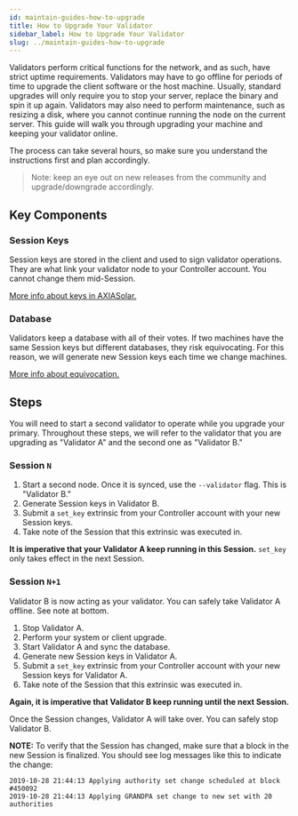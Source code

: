 ```yaml
---
id: maintain-guides-how-to-upgrade
title: How to Upgrade Your Validator
sidebar_label: How to Upgrade Your Validator
slug: ../maintain-guides-how-to-upgrade
---
```


Validators perform critical functions for the network, and as such, have strict uptime requirements.
Validators may have to go offline for periods of time to upgrade the client software or the host
machine. Usually, standard upgrades will only require you to stop your server, replace the binary
and spin it up again. Validators may also need to perform maintenance, such as resizing a disk,
where you cannot continue running the node on the current server. This guide will walk you through
upgrading your machine and keeping your validator online.

The process can take several hours, so make sure you understand the instructions first and plan
accordingly.

> Note: keep an eye out on new releases from the community and upgrade/downgrade accordingly.

## Key Components

### Session Keys

Session keys are stored in the client and used to sign validator operations. They are what link your
validator node to your Controller account. You cannot change them mid-Session.

[More info about keys in AXIASolar.](../learn/learn-keys.md)

### Database

Validators keep a database with all of their votes. If two machines have the same Session keys but
different databases, they risk equivocating. For this reason, we will generate new Session keys each
time we change machines.

[More info about equivocation.](../learn/learn-staking.md/#slashing)

## Steps

You will need to start a second validator to operate while you upgrade your primary. Throughout
these steps, we will refer to the validator that you are upgrading as "Validator A" and the second
one as "Validator B."

### Session `N`

1. Start a second node. Once it is synced, use the `--validator` flag. This is "Validator B."
2. Generate Session keys in Validator B.
3. Submit a `set_key` extrinsic from your Controller account with your new Session keys.
4. Take note of the Session that this extrinsic was executed in.

**It is imperative that your Validator A keep running in this Session.** `set_key` only takes effect
in the next Session.

### Session `N+1`

Validator B is now acting as your validator. You can safely take Validator A offline. See note at
bottom.

1. Stop Validator A.
1. Perform your system or client upgrade.
1. Start Validator A and sync the database.
1. Generate new Session keys in Validator A.
1. Submit a `set_key` extrinsic from your Controller account with your new Session keys for
   Validator A.
1. Take note of the Session that this extrinsic was executed in.

**Again, it is imperative that Validator B keep running until the next Session.**

Once the Session changes, Validator A will take over. You can safely stop Validator B.

**NOTE:** To verify that the Session has changed, make sure that a block in the new Session is
finalized. You should see log messages like this to indicate the change:

```
2019-10-28 21:44:13 Applying authority set change scheduled at block #450092
2019-10-28 21:44:13 Applying GRANDPA set change to new set with 20 authorities
```
